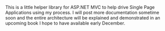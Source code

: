 ﻿This is a little helper library for ASP.NET MVC to help drive Single Page Applications using my process. I will post more documentation sometime soon and the entire architecture will be explained and demonstrated in an upcoming book I hope to have available early December.